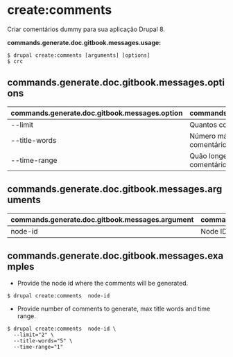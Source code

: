 # create:comments
Criar comentários dummy para sua aplicação Drupal 8.

**commands.generate.doc.gitbook.messages.usage:**
```
$ drupal create:comments [arguments] [options]
$ crc  
```

## commands.generate.doc.gitbook.messages.options
commands.generate.doc.gitbook.messages.option | commands.generate.doc.gitbook.messages.details
-------|-------------
--limit | Quantos comentários você gostaria de criar.
--title-words | Número máximo de palavras em um título de comentário.
--time-range | Quão longe no tempo devem ser as datas dos comentários.

## commands.generate.doc.gitbook.messages.arguments
commands.generate.doc.gitbook.messages.argument | commands.generate.doc.gitbook.messages.details
---------|-------------
node-id | Node ID onde os comentários serão criados

## commands.generate.doc.gitbook.messages.examples
* Provide the node id where the comments will be generated.
```
$ drupal create:comments  node-id
```
* Provide number of comments to generate, max title words and time range.
```
$ drupal create:comments  node-id \
  --limit="2" \
  --title-words="5" \
  --time-range="1"

```

